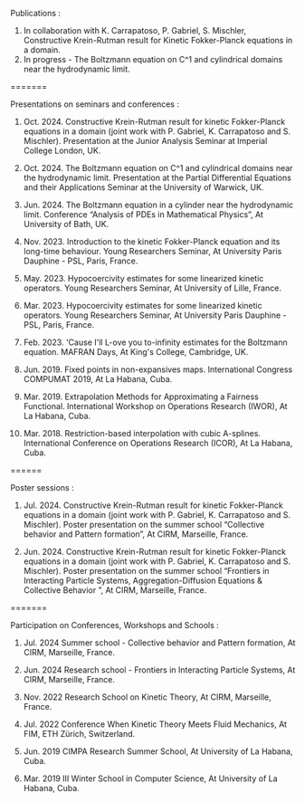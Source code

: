 Publications :
1. In collaboration with K. Carrapatoso, P. Gabriel, S. Mischler, Constructive Krein-Rutman result for Kinetic Fokker-Planck equations in a domain.
1. In progress - The Boltzmann equation on C^1 and cylindrical domains near the hydrodynamic limit.

=======

Presentations on seminars and conferences :

1. Oct. 2024. Constructive Krein-Rutman result for kinetic Fokker-Planck equations in a domain (joint work with P. Gabriel, K. Carrapatoso and S. Mischler). Presentation at the Junior Analysis Seminar at Imperial College London, UK.

1. Oct. 2024. The Boltzmann equation on C^1 and cylindrical domains near the hydrodynamic limit. Presentation at the Partial Differential Equations and their Applications Seminar at the University of Warwick, UK.

1. Jun. 2024. The Boltzmann equation in a cylinder near the hydrodynamic limit.  Conference “Analysis of PDEs in Mathematical Physics”, At University of Bath, UK.

1. Nov. 2023. Introduction to the kinetic Fokker-Planck equation and its long-time behaviour. Young Researchers Seminar, At University Paris Dauphine - PSL, Paris, France.

1. May. 2023. Hypocoercivity estimates for some linearized kinetic operators. Young Researchers Seminar, At University of Lille, France.

1. Mar. 2023. Hypocoercivity estimates for some linearized kinetic operators. Young Researchers Seminar, At University Paris Dauphine - PSL, Paris, France.

1. Feb. 2023. 'Cause I'll L-ove you to-infinity estimates for the Boltzmann equation. MAFRAN Days, At King's College, Cambridge, UK.

1. Jun. 2019. Fixed points in non-expansives maps. International Congress COMPUMAT 2019, At La Habana, Cuba.

1. Mar. 2019. Extrapolation Methods for Approximating a Fairness Functional. International Workshop on Operations Research (IWOR), At La Habana, Cuba.

1. Mar. 2018. Restriction-based interpolation with cubic A-splines. International Conference on Operations Research (ICOR), At La Habana, Cuba.

======

Poster sessions :

1. Jul. 2024. Constructive Krein-Rutman result for kinetic Fokker-Planck equations in a domain (joint work with P. Gabriel, K. Carrapatoso and S. Mischler). Poster presentation on the summer school “Collective behavior and Pattern formation”, At CIRM, Marseille, France.

1. Jun. 2024. Constructive Krein-Rutman result for kinetic Fokker-Planck equations in a domain (joint work with P. Gabriel, K. Carrapatoso and S. Mischler). Poster presentation on the summer school “Frontiers in Interacting Particle Systems, Aggregation-Diffusion Equations & Collective Behavior ”, At CIRM, Marseille, France.

=======

Participation on Conferences, Workshops and Schools :

1. Jul. 2024 	Summer school - Collective behavior and Pattern formation, At CIRM, Marseille, France.

1. Jun. 2024 	Research school - Frontiers in Interacting Particle Systems, At CIRM, Marseille, France.

1. Nov. 2022 	Research School on Kinetic Theory, At CIRM, Marseille, France.

1. Jul. 2022 	Conference When Kinetic Theory Meets Fluid Mechanics, At FIM, ETH Zürich, Switzerland.

1. Jun. 2019 	CIMPA Research Summer School, At University of La Habana, Cuba.

1. Mar. 2019 	III Winter School in Computer Science, At University of La Habana, Cuba.

